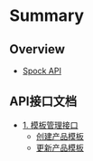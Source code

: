 # Summary

## Overview

* [Spock API](README.md)

## API接口文档

* [1. 模板管理接口](methods.md)
  * [创建产品模板](methods/test.md)
  * [更新产品模板](methods/geng-xin-chan-pin-mo-ban.md)

